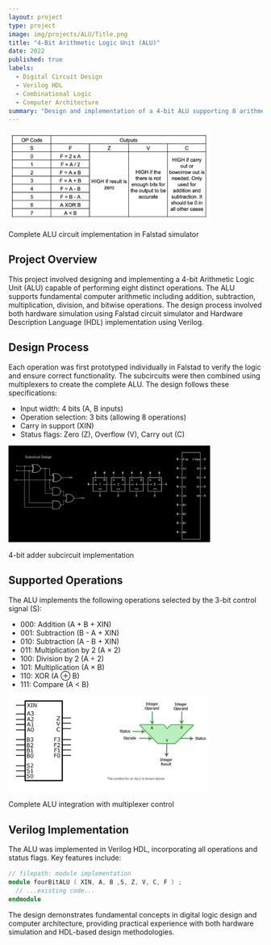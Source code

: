 ```yaml
---
layout: project
type: project
image: img/projects/ALU/Title.png
title: "4-Bit Arithmetic Logic Unit (ALU)"
date: 2022
published: true
labels:
  - Digital Circuit Design
  - Verilog HDL
  - Combinational Logic
  - Computer Architecture
summary: "Design and implementation of a 4-bit ALU supporting 8 arithmetic and logical operations using Verilog and circuit simulation."
---
```


<div class="text-center p-4">
  <img width="400px" src="../img/projects/ALU/1.jpg" class="img-thumbnail" >
  <p class="fst-italic">Complete ALU circuit implementation in Falstad simulator</p>
</div>

## Project Overview
This project involved designing and implementing a 4-bit Arithmetic Logic Unit (ALU) capable of performing eight distinct operations. The ALU supports fundamental computer arithmetic including addition, subtraction, multiplication, division, and bitwise operations. The design process involved both hardware simulation using Falstad circuit simulator and Hardware Description Language (HDL) implementation using Verilog.

## Design Process
Each operation was first prototyped individually in Falstad to verify the logic and ensure correct functionality. The subcircuits were then combined using multiplexers to create the complete ALU. The design follows these specifications:

- Input width: 4 bits (A, B inputs)
- Operation selection: 3 bits (allowing 8 operations)
- Carry in support (XIN)
- Status flags: Zero (Z), Overflow (V), Carry out (C)

<div class="text-center p-4">
  <img width="400px" src="../img/projects/ALU/2.jpg" class="img-thumbnail" >
  <p class="fst-italic">4-bit adder subcircuit implementation</p>
</div>

## Supported Operations
The ALU implements the following operations selected by the 3-bit control signal (S):
- 000: Addition (A + B + XIN)
- 001: Subtraction (B - A + XIN)
- 010: Subtraction (A - B + XIN)
- 011: Multiplication by 2 (A × 2)
- 100: Division by 2 (A ÷ 2)
- 101: Multiplication (A × B)
- 110: XOR (A ⊕ B)
- 111: Compare (A < B)

<div class="text-center p-4">
  <img width="400px" src="../img/projects/ALU/3.jpg" class="img-thumbnail" >
  <p class="fst-italic">Complete ALU integration with multiplexer control</p>
</div>

## Verilog Implementation
The ALU was implemented in Verilog HDL, incorporating all operations and status flags. Key features include:

```v
// filepath: module implementation
module fourBitALU ( XIN, A, B ,S, Z, V, C, F ) ;
  // ...existing code...
endmodule
```

The design demonstrates fundamental concepts in digital logic design and computer architecture, providing practical experience with both hardware simulation and HDL-based design methodologies.
